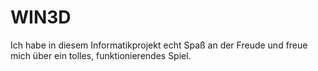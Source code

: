 # WIN3D
Ich habe in diesem Informatikprojekt echt Spaß an der Freude und freue mich über ein tolles, funktionierendes Spiel.
